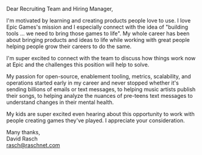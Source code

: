 Dear Recruiting Team and Hiring Manager,

I'm motivated by learning and creating products people love to use. I love Epic
Games's mission and I especially connect with the idea of "building tools ...
we need to bring those games to life". My whole career has been about bringing
products and ideas to life while working with great people helping people grow
their careers to do the same.

I'm super excited to connect with the team to discuss how things work now at
Epic and the challenges this position will help to solve.

My passion for open-source, enablement tooling, metrics, scalability, and
operations started early in my career and never stopped whether it's sending
billions of emails or text messages, to helping music artists publish their
songs, to helping analyze the nuances of pre-teens text messages to understand
changes in their mental health.

My kids are super excited even hearing about this opportunity to work with
people creating games they've played. I appreciate your consideration.

Many thanks,  
David Rasch  
rasch@raschnet.com
